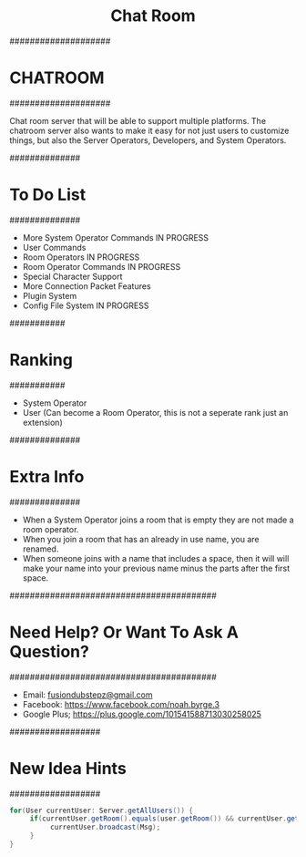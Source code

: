 <h1 align="center">Chat Room</h1>

####################
#     CHATROOM     #
####################

Chat room server that will be able to support multiple platforms.
The chatroom server also wants to make it easy for not just users to
customize things, but also the Server Operators, Developers, and System Operators.

##############
# To Do List #
##############

* More System Operator Commands IN PROGRESS
* User Commands
* Room Operators IN PROGRESS
* Room Operator Commands IN PROGRESS
* Special Character Support
* More Connection Packet Features
* Plugin System
* Config File System IN PROGRESS

###########
# Ranking #
###########

* System Operator
* User (Can become a Room Operator, this is not a seperate rank just an extension)

##############
# Extra Info #
##############

* When a System Operator joins a room that is empty they are not made a room operator.
* When you join a room that has an already in use name, you are renamed.
* When someone joins with a name that includes a space, then it will will make your name into
your previous name minus the parts after the first space.

#########################################
# Need Help? Or Want To Ask A Question? #
#########################################

* Email: fusiondubstepz@gmail.com
* Facebook: https://www.facebook.com/noah.byrge.3
* Google Plus; https://plus.google.com/101541588713030258025

##################
# New Idea Hints #
##################

```java
for(User currentUser: Server.getAllUsers()) {
     if(currentUser.getRoom().equals(user.getRoom()) && currentUser.getSubroom().equals(user.getSubroom())) {
          currentUser.broadcast(Msg);
     }
}
```
